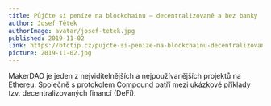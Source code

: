 ```yaml
---
title: Půjčte si peníze na blockchainu – decentralizovaně a bez banky
author: Josef Tětek
authorImage: avatar/josef-tetek.jpg
published: 2019-11-02
link: https://btctip.cz/pujcte-si-penize-na-blockchainu-decentralizovane-a-bez-banky/
picture: 2019-11-02.jpg
---
```


MakerDAO je jeden z nejviditelnějších a nejpoužívanějších projektů na Ethereu. Společně s protokolem Compound patří mezi ukázkové příklady tzv. decentralizovaných financí (DeFi).
